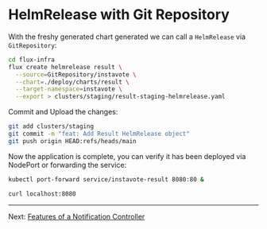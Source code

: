 # HelmRelease with Git Repository

With the freshy generated chart generated we can call a `HelmRelease` via `GitRepository`:

```sh
cd flux-infra
flux create helmrelease result \
  --source=GitRepository/instavote \
  --chart=./deploy/charts/result \
  --target-namespace=instavote \
  --export > clusters/staging/result-staging-helmrelease.yaml
```

Commit and Upload the changes:

```sh
git add clusters/staging
git commit -m "feat: Add Result HelmRelease object"
git push origin HEAD:refs/heads/main
```

Now the application is complete, you can verify it has been deployed via NodePort
or forwarding the service:

```sh
kubectl port-forward service/instavote-result 8080:80 &

curl localhost:8080
```

---
Next: [Features of a Notification Controller](../04-Monitoring-and-Alerting/01-Features-of-a-Notification-Controller.md)
